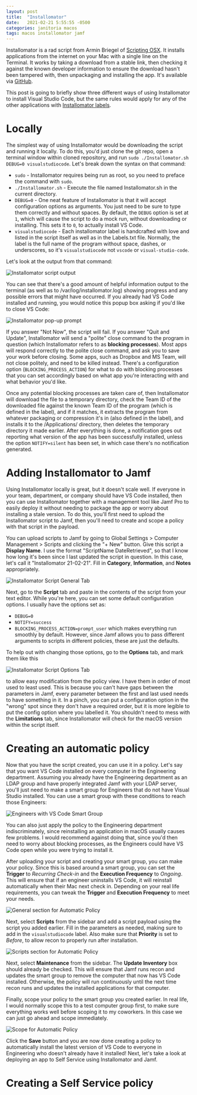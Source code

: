 ```yaml
---
layout: post
title:  "Installomator"
date:   2021-02-21 5:55:55 -0500
categories: janitoria macos
tags: macos installomator jamf
---
```

Installomator is a rad script from Armin Briegel of [Scripting OSX](https://scriptingosx.com/2020/05/introducing-installomator/).  It installs applications from the internet on your Mac with a single line on the Terminal.  It works by taking a download from a stable link, then checking it against the known developer information to ensure the download hasn't been tampered with, then unpackaging and installing the app.  It's available via [GitHub](https://github.com/scriptingosx/Installomator).

This post is going to briefly show three different ways of using Installomator to install Visual Studio Code, but the same rules would apply for any of the other applications with [Installomator labels](https://github.com/scriptingosx/Installomator/blob/dev/Labels.txt).

# Locally
The simplest way of using Installomator would be downloading the script and running it locally.  To do this, you'd just clone the git repo, open a terminal window within cloned repository, and run `sudo ./Installomator.sh DEBUG=0 visualstudiocode`.  Let's break down the syntax on that command:
- `sudo` - Installomator requires being run as root, so you need to preface the command with `sudo`.
- `./Installomator.sh` - Execute the file named Installomator.sh in the current directory.
- `DEBUG=0` - One neat feature of Installomator is that it will accept configuration options as arguments.  You just need to be sure to type them correctly and without spaces.  By default, the `DEBUG` option is set at `1`, which will cause the script to do a mock run, without downloading or installing.  This sets it to `0`, to actually install VS Code.
- `visualstudiocode` - Each installomator label is handcrafted with love and listed in the script itself as well as in the Labels.txt file.  Normally, the label is the full name of the program without space, dashes, or underscores, so it's `visualstudiocode` not `vscode` or `visual-studio-code`.

Let's look at the output from that command:

![Installomator script output](/assets/installomator/script-output.png)

You can see that there's a good amount of helpful information output to the terminal (as well as to /var/log/installomator.log) showing progress and any possible errors that might have occurred.  If you already had VS Code installed and running, you would notice this popup box asking if you'd like to close VS Code:

![Installomator pop-up prompt](/assets/installomator/prompt.png)

If you answer "Not Now", the script will fail.  If you answer "Quit and Update", Installomator will send a "polite" close command to the program in question (which Installomator refers to as **blocking processes**).  Most apps will respond correctly to the polite close command, and ask you to save your work before closing.  Some apps, such as Dropbox and MS Team, will not close politely, and need to be killed instead.  There's a configuration option (`BLOCKING_PROCESS_ACTION`) for what to do with blocking processes that you can set accordingly based on what app you're interacting with and what behavior you'd like.

Once any potential blocking processes are taken care of, then Installomator will download the file to a temporary directory, check the Team ID of the downloaded file against the known Team ID of the program (which is defined in the label), and if it matches, it extracts the program from whatever packaging or compression it's in (also defined in the label), and installs it to the /Applications/ directory, then deletes the temporary directory it made earlier.  After everything is done, a notification goes out reporting what version of the app has been successfully installed, unless the option `NOTIFY=silent` has been set, in which case there's no notification generated.

# Adding Installomator to Jamf
Using Installomator locally is great, but it doesn't scale well.  If everyone in your team, department, or company should have VS Code installed, then you can use Installomator together with a management tool like Jamf Pro to easily deploy it without needing to package the app or worry about installing a stale version.  To do this, you'll first need to upload the Installomator script to Jamf, then you'll need to create and scope a policy with that script in the payload.

You can upload scripts to Jamf by going to Global Settings > Computer Management > Scripts and clicking the "+ New" button.  Give this script a **Display Name**.  I use the format "ScriptName DateRetrieved", so that I know how long it's been since I last updated the script in question.  In this case, let's call it "Installomator 21-02-21".  Fill in **Category**, **Information**, and **Notes** appropriately.

![Installomator Script General Tab](/assets/installomator/jamf-script-general.png)

Next, go to the **Script** tab and paste in the contents of the script from your text editor.  While you're here, you can set some default configuration options.  I usually have the options set as:
* `DEBUG=0`
* `NOTIFY=success`
* `BLOCKING_PROCESS_ACTION=prompt_user`
which makes everything run smoothly by default.  However, since Jamf allows you to pass different arguments to scripts in different policies, these are just the defaults.

To help out with changing those options, go to the **Options** tab, and mark them like this

![Installomator Script Options Tab](/assets/installomator/jamf-script-options.png)

to allow easy modification from the policy view.  I have them in order of most used to least used.  This is because you can't have gaps between the parameters in Jamf, every parameter between the first and last used needs to have something in it.  In a pinch, you can put a configuration option in the "wrong" spot since they don't have a required order, but it is more legible to put the config option where you labelled it.  You shouldn't need to mess with the **Limitations** tab, since Installomator will check for the macOS version within the script itself.

# Creating an automatic policy
Now that you have the script created, you can use it in a policy.  Let's say that you want VS Code installed on every computer in the Engineering department.  Assuming you already have the Engineering department as an LDAP group and have properly integrated Jamf with your LDAP server, you'll just need to make a smart group for Engineers that do not have Visual Studio installed.  You can use a smart group with these conditions to reach those Engineers:

![Engineers with VS Code Smart Group](/assets/installomator/smart-group.png)

You can also just apply the policy to the Engineering department indiscriminately, since reinstalling an application in macOS usually causes few problems.  I would recommend against doing that, since you'd then need to worry about blocking processes, as the Engineers could have VS Code open while you were trying to install it.

After uploading your script and creating your smart group, you can make your policy.  Since this is based around a smart group, you can set the **Trigger** to *Recurring Check-in* and the **Execution Frequency** to *Ongoing*.  This will ensure that if an engineer uninstalls VS Code, it will reinstall automatically when their Mac next check in.  Depending on your real life requirements, you can tweak the **Trigger** and **Execution Frequency** to meet your needs.

![General section for Automatic Policy](/assets/installomator/automatic-general.png)

Next, select **Scripts** from the sidebar and add a script payload using the script you added earlier.  Fill in the parameters as needed, making sure to add in the `visualstudiocode` label.  Also make sure that **Priority** is set to *Before*, to allow recon to properly run after installation.

![Scripts section for Automatic Policy](/assets/installomator/automatic-script.png)

Next, select **Maintenance** from the sidebar.  The **Update Inventory** box should already be checked.  This will ensure that Jamf runs recon and updates the smart group to remove the computer that now has VS Code installed.  Otherwise, the policy will run continuously until the next time recon runs and updates the installed applications for that computer.

Finally, scope your policy to the smart group you created earlier.  In real life, I would normally scope this to a test computer group first, to make sure everything works well before scoping it to my coworkers.  In this case we can just go ahead and scope immediately.

![Scope for Automatic Policy](/assets/installomator/automatic-scope.png)

Click the **Save** button and you are now done creating a policy to automatically install the latest version of VS Code to everyone in Engineering who doesn't already have it installed!  Next, let's take a look at deploying an app to Self Service using Installomator and Jamf.

# Creating a Self Service policy
